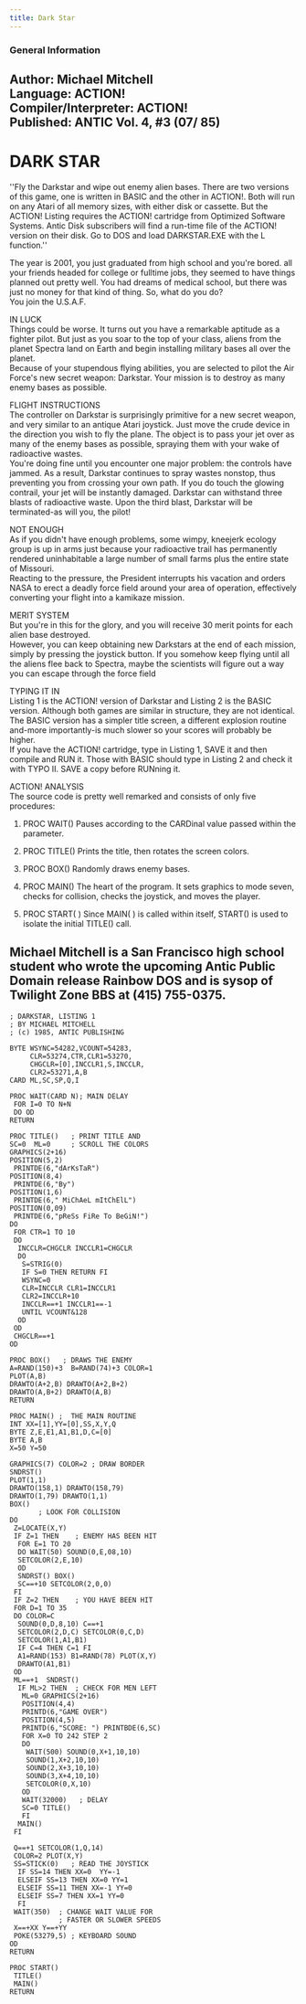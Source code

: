 ```yaml
---
title: Dark Star
---
```

### General Information  
Author: Michael Mitchell  
Language: ACTION!  
Compiler/Interpreter: ACTION!  
Published: ANTIC Vol. 4, #3 (07/ 85)  
---
# DARK STAR  
''Fly the Darkstar and wipe out enemy alien bases. There are two versions of this game, one is written in BASIC and the other in ACTION!. Both will run on any Atari of all memory sizes, with either disk or cassette. But the ACTION! Listing requires the ACTION! cartridge from Optimized Software Systems. Antic Disk subscribers will find a run-time file of the ACTION! version on their disk. Go to DOS and load DARKSTAR.EXE with the L function.''  
  
The year is 2001, you just graduated from high school and you're bored. all your friends headed for college or fulltime jobs, they seemed to have things planned out pretty well. You had dreams of medical school, but there was just no money for that kind of thing. So, what do you do?  
You join the U.S.A.F.  
  
IN LUCK  
Things could be worse. It turns out you have a remarkable aptitude as a fighter pilot. But just as you soar to the top of your class, aliens from the planet Spectra land on Earth and begin installing military bases all over the planet.  
Because of your stupendous flying abilities, you are selected to pilot the Air Force's new secret weapon: Darkstar. Your mission is to destroy as many enemy bases as possible.  
  
FLIGHT INSTRUCTIONS  
The controller on Darkstar is surprisingly primitive for a new secret weapon, and very similar to an antique Atari joystick. Just move the crude device in the direction you wish to fly the plane. The object is to pass your jet over as many of the enemy bases as possible, spraying them with your wake of radioactive wastes.  
You're doing fine until you encounter one major problem: the controls have jammed. As a result, Darkstar continues to spray wastes nonstop, thus preventing you from crossing your own path. If you do touch the glowing contrail, your jet will be instantly damaged. Darkstar can withstand three blasts of radioactive waste. Upon the third blast, Darkstar will be terminated-as will you, the pilot!  
  
NOT ENOUGH  
As if you didn't have enough problems, some wimpy, kneejerk ecology group is up in arms just because your radioactive trail has permanently rendered uninhabitable a large number of small farms plus the entire state of Missouri.  
Reacting to the pressure, the President interrupts his vacation and orders NASA to erect a deadly force field around your area of operation, effectively converting your flight into a kamikaze mission.  
  
MERIT SYSTEM  
But you're in this for the glory, and you will receive 30 merit points for each alien base destroyed.  
However, you can keep obtaining new Darkstars at the end of each mission, simply by pressing the joystick button. If you somehow keep flying until all the aliens flee back to Spectra, maybe the scientists will figure out a way you can escape through the force field  
  
TYPING IT IN  
Listing 1 is the ACTION! version of Darkstar and Listing 2 is the BASIC version. Although both games are similar in structure, they are not identical. The BASIC version has a simpler title screen, a different explosion routine and-more importantly-is much slower so your scores will probably be higher.  
If you have the ACTION! cartridge, type in Listing 1, SAVE it and then compile and RUN it. Those with BASIC should type in Listing 2 and check it with TYPO II. SAVE a copy before RUNning it.  
  
ACTION! ANALYSIS  
The source code is pretty well remarked and consists of only five procedures:  
  
1. PROC WAIT() Pauses according to the CARDinal value passed within the parameter.  
  
2. PROC TITLE() Prints the title, then rotates the screen colors.  
  
3. PROC BOX() Randomly draws enemy bases.  
  
4. PROC MAIN() The heart of the program. It sets graphics to mode seven, checks for collision, checks the joystick, and moves the player.  
  
5. PROC START( ) Since MAIN( ) is called within itself, START() is used to isolate the initial TITLE() call.  
  
Michael Mitchell is a San Francisco high school student who wrote the upcoming Antic Public Domain release Rainbow DOS and is sysop of Twilight Zone BBS at (415) 755-0375.  
---
```
; DARKSTAR, LISTING 1
; BY MICHAEL MITCHELL
; (c) 1985, ANTIC PUBLISHING

BYTE WSYNC=54282,VCOUNT=54283,
     CLR=53274,CTR,CLR1=53270,
     CHGCLR=[0],INCCLR1,S,INCCLR,  
     CLR2=53271,A,B
CARD ML,SC,SP,Q,I

PROC WAIT(CARD N); MAIN DELAY
 FOR I=0 TO N+N
 DO OD 
RETURN
   
PROC TITLE()   ; PRINT TITLE AND 
SC=0  ML=0     ; SCROLL THE COLORS
GRAPHICS(2+16)
POSITION(5,2)
 PRINTDE(6,"dArKsTaR")
POSITION(8,4)
 PRINTDE(6,"By")
POSITION(1,6)
 PRINTDE(6," MiChAeL mItChElL")    
POSITION(0,09) 
 PRINTDE(6,"pReSs FiRe To BeGiN!")
DO
 FOR CTR=1 TO 10   
 DO
  INCCLR=CHGCLR INCCLR1=CHGCLR
  DO
   S=STRIG(0)
   IF S=0 THEN RETURN FI
   WSYNC=0
   CLR=INCCLR CLR1=INCCLR1
   CLR2=INCCLR+10
   INCCLR==+1 INCCLR1==-1
   UNTIL VCOUNT&128
  OD
 OD   
 CHGCLR==+1
OD    

PROC BOX()   ; DRAWS THE ENEMY
A=RAND(150)+3  B=RAND(74)+3 COLOR=1
PLOT(A,B)
DRAWTO(A+2,B) DRAWTO(A+2,B+2)
DRAWTO(A,B+2) DRAWTO(A,B)
RETURN

PROC MAIN() ;  THE MAIN ROUTINE
INT XX=[1],YY=[0],SS,X,Y,Q
BYTE Z,E,E1,A1,B1,D,C=[0]
BYTE A,B  
X=50 Y=50
 
GRAPHICS(7) COLOR=2 ; DRAW BORDER
SNDRST() 
PLOT(1,1)
DRAWTO(158,1) DRAWTO(158,79)
DRAWTO(1,79) DRAWTO(1,1)
BOX()
       ; LOOK FOR COLLISION
DO
 Z=LOCATE(X,Y)
 IF Z=1 THEN    ; ENEMY HAS BEEN HIT
  FOR E=1 TO 20
  DO WAIT(50) SOUND(0,E,08,10)
  SETCOLOR(2,E,10)  
  OD
  SNDRST() BOX()
  SC==+10 SETCOLOR(2,0,0)
 FI
 IF Z=2 THEN    ; YOU HAVE BEEN HIT
 FOR D=1 TO 35
 DO COLOR=C
  SOUND(0,D,8,10) C==+1
  SETCOLOR(2,D,C) SETCOLOR(0,C,D)
  SETCOLOR(1,A1,B1)
  IF C=4 THEN C=1 FI
  A1=RAND(153) B1=RAND(78) PLOT(X,Y)
  DRAWTO(A1,B1)
 OD
 ML==+1  SNDRST()
  IF ML>2 THEN  ; CHECK FOR MEN LEFT
   ML=0 GRAPHICS(2+16)
   POSITION(4,4)
   PRINTD(6,"GAME OVER")
   POSITION(4,5)
   PRINTD(6,"SCORE: ") PRINTBDE(6,SC)
   FOR X=0 TO 242 STEP 2
   DO
    WAIT(500) SOUND(0,X+1,10,10)
    SOUND(1,X+2,10,10)
    SOUND(2,X+3,10,10)
    SOUND(3,X+4,10,10)
    SETCOLOR(0,X,10)
   OD
   WAIT(32000)   ; DELAY
   SC=0 TITLE()
   FI
  MAIN()
 FI

 Q==+1 SETCOLOR(1,Q,14)
 COLOR=2 PLOT(X,Y)
 SS=STICK(0)   ; READ THE JOYSTICK
  IF SS=14 THEN XX=0  YY=-1
  ELSEIF SS=13 THEN XX=0 YY=1
  ELSEIF SS=11 THEN XX=-1 YY=0
  ELSEIF SS=7 THEN XX=1 YY=0
  FI 
 WAIT(350)  ; CHANGE WAIT VALUE FOR
            ; FASTER OR SLOWER SPEEDS
 X==+XX Y==+YY
 POKE(53279,5) ; KEYBOARD SOUND 
OD
RETURN

PROC START()                 
 TITLE()
 MAIN()
RETURN
```
